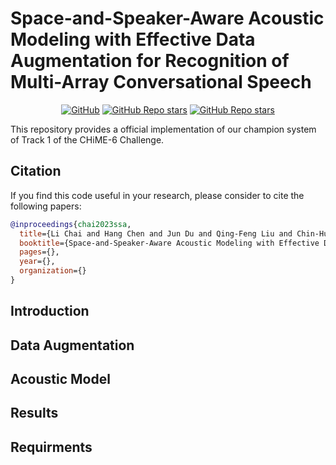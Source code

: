 # Space-and-Speaker-Aware Acoustic Modeling with Effective Data Augmentation for Recognition of Multi-Array Conversational Speech

<p align="center">
  <a href="https://github.com/coalboss/SSA_AM/blob/main/LICENSE"><img alt="GitHub" src="https://img.shields.io/github/license/misitebao/standard-repository?style=flat-square"/></a>
  <a href="https://github.com/coalboss/SSA_AM"><img alt="GitHub Repo stars"src="https://img.shields.io/github/stars/coalboss/SSA_AM?style=flat-square"/></a>
  <a href="https://github.com/coalboss"><img alt="GitHub Repo stars" src="https://img.shields.io/badge/author-coalboss-brightgreen?style=flat-square"/></a>
</p>

<span id="nav-1"></span>

This repository provides a official implementation of our champion system of Track 1 of the CHiME-6 Challenge. 

## Citation

If you find this code useful in your research, please consider to cite the following papers:

```bibtex
@inproceedings{chai2023ssa,
  title={Li Chai and Hang Chen and Jun Du and Qing-Feng Liu and Chin-Hui Lee},
  booktitle={Space-and-Speaker-Aware Acoustic Modeling with Effective Data Augmentation for Recognition of Multi-Array Conversational Speech},
  pages={},
  year={},
  organization={}
}
```

## Introduction

## Data Augmentation

## Acoustic Model

## Results

## Requirments
